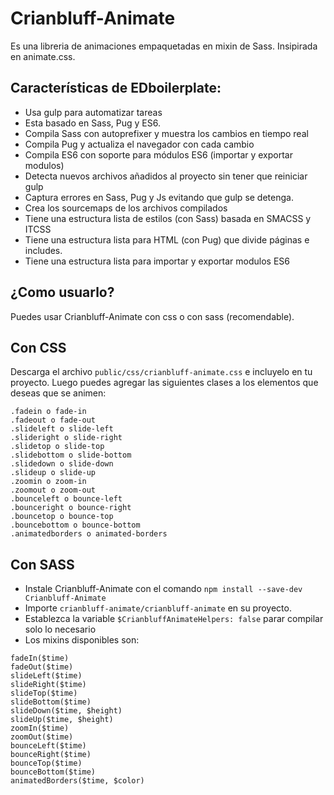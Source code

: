 # Crianbluff-Animate

Es una libreria de animaciones empaquetadas en mixin de Sass. Insipirada en animate.css.
## Características de EDboilerplate:

* Usa gulp para automatizar tareas
* Esta basado en Sass, Pug y ES6.
* Compila Sass con autoprefixer y muestra los cambios en tiempo real
* Compila Pug y actualiza el navegador con cada cambio
* Compila ES6 con soporte para módulos ES6 (importar y exportar modulos)
* Detecta nuevos archivos añadidos al proyecto sin tener que reiniciar gulp
* Captura errores en Sass, Pug y Js evitando que gulp se detenga.
* Crea los sourcemaps de los archivos compilados
* Tiene una estructura lista de estilos (con Sass) basada en SMACSS y ITCSS
* Tiene una estructura lista para HTML (con Pug) que divide páginas e includes.
* Tiene una estructura lista para importar y exportar modulos ES6

## ¿Como usuarlo?

Puedes usar Crianbluff-Animate con css o con sass (recomendable).

## Con CSS
Descarga el archivo `public/css/crianbluff-animate.css` e incluyelo en tu proyecto.
Luego puedes agregar las siguientes clases a los elementos que deseas que se animen:
```
.fadein o fade-in
.fadeout o fade-out
.slideleft o slide-left
.slideright o slide-right
.slidetop o slide-top
.slidebottom o slide-bottom
.slidedown o slide-down
.slideup o slide-up
.zoomin o zoom-in
.zoomout o zoom-out
.bounceleft o bounce-left
.bounceright o bounce-right
.bouncetop o bounce-top
.bouncebottom o bounce-bottom
.animatedborders o animated-borders
```

## Con SASS
* Instale Crianbluff-Animate con el comando `npm install --save-dev Crianbluff-Animate`
* Importe `crianbluff-animate/crianbluff-animate` en su proyecto.
* Establezca la variable `$CrianbluffAnimateHelpers: false` parar compilar solo lo necesario
* Los mixins disponibles son:
```
fadeIn($time)
fadeOut($time)
slideLeft($time)
slideRight($time)
slideTop($time)
slideBottom($time)
slideDown($time, $height)
slideUp($time, $height)
zoomIn($time)
zoomOut($time)
bounceLeft($time)
bounceRight($time)
bounceTop($time)
bounceBottom($time)
animatedBorders($time, $color)
```
